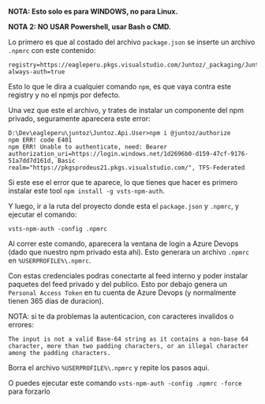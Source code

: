 **NOTA: Esto solo es para WINDOWS, no para Linux.**

**NOTA 2: NO USAR Powershell, usar Bash o CMD.**

Lo primero es que al costado del archivo `package.json` se inserte un archivo `.npmrc` con este contenido:
```
registry=https://eagleperu.pkgs.visualstudio.com/Juntoz/_packaging/Juntoz.NodeJs/npm/registry/
always-auth=true
```

Esto lo que le dira a cualquier comando `npm`, es que vaya contra este registry y no el npmjs por defecto.

Una vez que este el archivo, y trates de instalar un componente del npm privado, seguramente aparecera este error:

```
D:\Dev\eagleperu\juntoz\Juntoz.Api.User>npm i @juntoz/authorize
npm ERR! code E401
npm ERR! Unable to authenticate, need: Bearer authorization_uri=https://login.windows.net/1d2696b0-d159-47cf-9176-51a7dd7d161d, Basic realm="https://pkgsprodeus21.pkgs.visualstudio.com/", TFS-Federated
```

Si este ese el error que te aparece, lo que tienes que hacer es primero instalar este tool
`npm install -g vsts-npm-auth`.

Y luego, ir a la ruta del proyecto donde esta el `package.json` y `.npmrc`, y ejecutar el comando:
```
vsts-npm-auth -config .npmrc
```

Al correr este comando, aparecera la ventana de login a Azure Devops (dado que nuestro npm privado esta ahi). Esto generara un archivo `.npmrc` en `%USERPROFILE%\.npmrc`.

Con estas credenciales podras conectarte al feed interno y poder instalar paquetes del feed privado y del publico. Esto por debajo genera un `Personal Access Token` en tu cuenta de Azure Devops (y normalmente tienen 365 dias de duracion).

NOTA: si te da problemas la autenticacion, con caracteres invalidos o errores:
```
The input is not a valid Base-64 string as it contains a non-base 64 character, more than two padding characters, or an illegal character among the padding characters.
```
Borra el archivo `%USERPROFILE%\.npmrc` y repite los pasos aqui.

O puedes ejecutar este comando `vsts-npm-auth -config .npmrc -force` para forzarlo
